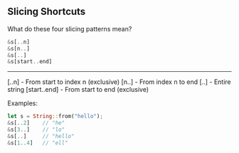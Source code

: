 ## Slicing Shortcuts

What do these four slicing patterns mean?
```rust
&s[..n]
&s[n..]
&s[..]
&s[start..end]
```

---

[..n] - From start to index n (exclusive)
[n..] - From index n to end
[..] - Entire string
[start..end] - From start to end (exclusive)

Examples:
```rust
let s = String::from("hello");
&s[..2]    // "he"
&s[3..]    // "lo"
&s[..]     // "hello"
&s[1..4]   // "ell"
```

